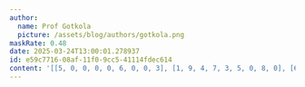 ```yaml
---
author:
  name: Prof Gotkola
  picture: /assets/blog/authors/gotkola.png
maskRate: 0.48
date: 2025-03-24T13:00:01.278937
id: e59c7716-08af-11f0-9cc5-41114fdec614
content: '[[5, 0, 0, 0, 0, 6, 0, 0, 3], [1, 9, 4, 7, 3, 5, 0, 8, 0], [6, 2, 3, 0, 1, 0, 7, 5, 4], [0, 7, 0, 1, 0, 3, 0, 0, 0], [4, 6, 2, 5, 0, 7, 3, 0, 0], [0, 0, 0, 4, 0, 0, 0, 6, 7], [8, 0, 0, 3, 2, 0, 0, 0, 0], [0, 0, 0, 0, 0, 1, 4, 3, 8], [7, 3, 0, 8, 5, 4, 0, 2, 9]]'
---
```

